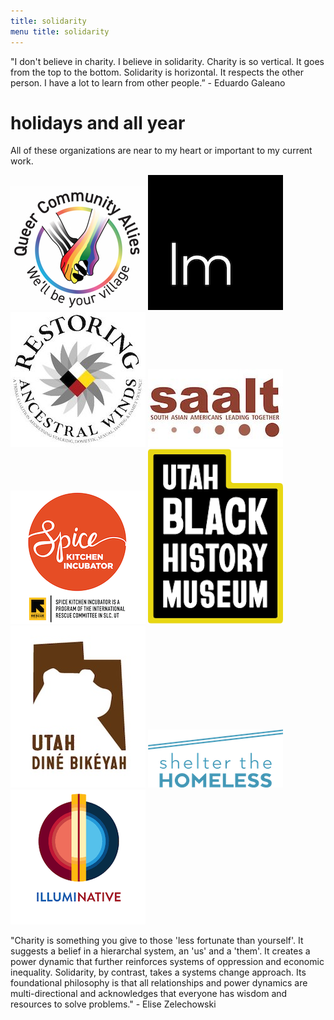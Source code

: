 ```yaml
---
title: solidarity  
menu title: solidarity
---
```


"I don't believe in charity. I believe in solidarity. Charity is so vertical. It goes from the top to the bottom. 
Solidarity is horizontal. It respects the other person. I have a lot to learn from other people.” - Eduardo Galeano

# holidays and all year

All of these organizations are near to my heart or important to my current work. 

[![QueerCommunityAllies](/qcasmall.jpg)](https://queercommunityallies.org/donate)     [![LegacyMotion](/legmot.png)](https://www.legacymotion.org)     [![RestoringAncestralWinds](/restwinds.jpg)](https://restoringawcoalition.org)     [![SouthAsianAmericansLeadingTogether](/saalt.jpg)](https://saalt.org)     [![SpiceKitchenIncubator](/Spice-Kitchen-Logo.png)](https://spicekitchenincubator.org)     [![UtahBlackHistoryMuseum](/bhm.png)](https://www.blacklivesmatterutah.com/utah-black-history-museum.html)     [![UtahDineBikeyah](/UDB.jpg)](https://utahdinebikeyah.org)     [![UtahHomelessCoalition](/Shelter_logo.png)](https://homelessutah.org/coalition-end-homelessness/)     [![IllumiNative](/illuminative.png)](https://illuminatives.org)     


"Charity is something you give to those 'less fortunate than yourself'. It suggests a belief in a hierarchal system, 
an 'us' and a 'them'. It creates a power dynamic that further reinforces systems of oppression and economic inequality.
Solidarity, by contrast, takes a systems change approach. Its foundational philosophy is that all relationships and power dynamics are 
multi-directional and acknowledges that everyone has wisdom and resources to solve problems." - Elise Zelechowski
